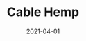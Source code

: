 ---
description: "Width%3A%2054%u201D%20%7C%20Content%3A%2093%25%20Polyester%2C%207%25%20Linen%20%7C%20Abrasion%3A%2050%2C000%20Double%20Rubs%20-%20Wyzenbeek%20Method%20%7C%20Repeat%3A%20N/A%20%7C%20Finish%3A%20INCASE%20by%20CRYPTON%20%7C%20Flammability%3A%20NFPA%20260%2C%20UFAC%20Class%201%2C%20CAL%20117%20%7C%20Applications%3A%20Contract%20/%20Hospitality%2C%20Residential%20%7C%20"
tags: 
  - "Lark Fontaine"
  - "Cable"
  - "Textiles"
image_primary: "img/Cable_Hemp_large.jpg"
href: "https://www.larkfontaine.com/collections/textiles/products/copy-of-cable-indigo"
designer: "Lark Fontaine"
title: "Cable Hemp"
category: "Textiles"
subtitle: ""
manufacturer: "Lark Fontaine"
slug: "/manufacturers/lark-fontaine/textiles/lark-fontaine-cable-hemp"
date: "2021-04-01"
---